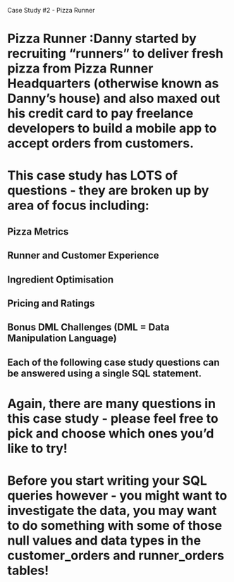 Case Study #2 - Pizza Runner
# Pizza Runner :Danny started by recruiting “runners” to deliver fresh pizza from Pizza Runner Headquarters (otherwise known as Danny’s house) and also maxed out his credit card to pay freelance developers to build a mobile app to accept orders from customers.

# This case study has LOTS of questions - they are broken up by area of focus including:

## Pizza Metrics
## Runner and Customer Experience
## Ingredient Optimisation
## Pricing and Ratings
## Bonus DML Challenges (DML = Data Manipulation Language)
## Each of the following case study questions can be answered using a single SQL statement.

# Again, there are many questions in this case study - please feel free to pick and choose which ones you’d like to try!

# Before you start writing your SQL queries however - you might want to investigate the data, you may want to do something with some of those null values and data types in the customer_orders and runner_orders tables!
